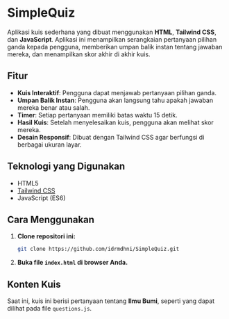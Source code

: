 # SimpleQuiz
Aplikasi kuis sederhana yang dibuat menggunakan **HTML**, **Tailwind CSS**, dan **JavaScript**. Aplikasi ini menampilkan serangkaian pertanyaan pilihan ganda kepada pengguna, memberikan umpan balik instan tentang jawaban mereka, dan menampilkan skor akhir di akhir kuis.

## Fitur
* **Kuis Interaktif**: Pengguna dapat menjawab pertanyaan pilihan ganda.
* **Umpan Balik Instan**: Pengguna akan langsung tahu apakah jawaban mereka benar atau salah.
* **Timer**: Setiap pertanyaan memiliki batas waktu 15 detik.
* **Hasil Kuis**: Setelah menyelesaikan kuis, pengguna akan melihat skor mereka.
* **Desain Responsif**: Dibuat dengan Tailwind CSS agar berfungsi di berbagai ukuran layar.

## Teknologi yang Digunakan
* HTML5
* [Tailwind CSS](https://tailwindcss.com/)
* JavaScript (ES6)

## Cara Menggunakan
1.  **Clone repositori ini:**
    ```bash
    git clone https://github.com/idrmdhni/SimpleQuiz.git
    ```
2.  **Buka file `index.html` di browser Anda.**

## Konten Kuis
Saat ini, kuis ini berisi pertanyaan tentang **Ilmu Bumi**, seperti yang dapat dilihat pada file `questions.js`.
